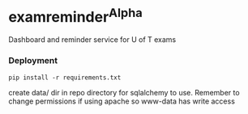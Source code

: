 # examreminder<sup>Alpha</sup>
Dashboard and reminder service for U of T exams 

### Deployment

    pip install -r requirements.txt

create data/ dir in repo directory for sqlalchemy to use. Remember to change permissions if using apache so www-data has
write access

